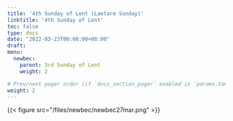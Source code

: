 ```yaml
---
title: '4th Sunday of Lent (Laetare Sunday)'
linktitle: '4th Sunday of Lent'
toc: false
type: docs
date: "2022-03-23T00:00:00+08:00"
draft:
menu:
  newbec:
    parent: 3rd Sunday of Lent
    weight: 2

# Prev/next pager order (if `docs_section_pager` enabled in `params.toml`)
weight: 2
---
```


{{< figure src="/files/newbec/newbec27mar.png" >}}
